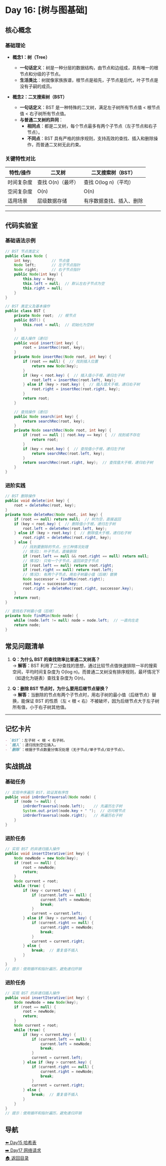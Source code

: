 

# Day 16: [树与图基础]

## 核心概念
### 基础理论
- **概念1：树（Tree）**  
  - **一句话定义**：树是一种分层的数据结构，由节点和边组成，具有唯一的根节点和分级的子节点。  
  - **生活类比**：树就像家族族谱，根节点是祖先，子节点是后代，叶子节点是没有子嗣的成员。  

- **概念2：二叉搜索树（BST）**  
  - **一句话定义**：BST 是一种特殊的二叉树，满足左子树所有节点值 < 根节点值 < 右子树所有节点值。  
  - **与普通二叉树的异同**：  
    - **相同点**：都是二叉树，每个节点最多有两个子节点（左子节点和右子节点）。  
    - **不同点**：BST 具有严格的排序规则，支持高效的查找、插入和删除操作，而普通二叉树无此约束。  

### 关键特性对比
| 特性/操作  | 二叉树            | 二叉搜索树（BST）        |
| ---------- | ----------------- | ------------------------ |
| 时间复杂度 | 查找 O(n)（最坏） | 查找 O(log n)（平均）    |
| 空间复杂度 | O(n)              | O(n)                     |
| 适用场景   | 层级数据存储      | 有序数据查找、插入、删除 |

---

## 代码实验室
### 基础语法示例
```java
// BST 节点类定义
public class Node {
    int key;         // 节点值
    Node left;       // 左子节点指针
    Node right;      // 右子节点指针
    public Node(int key) {
        this.key = key;
        this.left = null;  // 默认左右子节点为空
        this.right = null;
    }
}

// BST 类定义及基本操作
public class BST {
    private Node root;  // 根节点
    public BST() {
        this.root = null;  // 初始化为空树
    }

    // 插入操作（递归）
    public void insert(int key) {
        root = insertRec(root, key);
    }
    private Node insertRec(Node root, int key) {
        if (root == null) {  // 找到插入位置
            return new Node(key);
        }
        if (key < root.key) {  // 插入值小于根，递归左子树
            root.left = insertRec(root.left, key);
        } else if (key > root.key) {  // 插入值大于根，递归右子树
            root.right = insertRec(root.right, key);
        }
        return root;
    }

    // 查找操作（递归）
    public Node search(int key) {
        return searchRec(root, key);
    }
    private Node searchRec(Node root, int key) {
        if (root == null || root.key == key) {  // 找到或不存在
            return root;
        }
        if (key < root.key) {  // 查找值小于根，递归左子树
            return searchRec(root.left, key);
        }
        return searchRec(root.right, key);  // 查找值大于根，递归右子树
    }
}
```

### 进阶实践
```java
// BST 删除操作
public void delete(int key) {
    root = deleteRec(root, key);
}
private Node deleteRec(Node root, int key) {
    if (root == null) return null;  // 树为空，直接返回
    if (key < root.key) {  // 删除值小于根，递归左子树
        root.left = deleteRec(root.left, key);
    } else if (key > root.key) {  // 删除值大于根，递归右子树
        root.right = deleteRec(root.right, key);
    } else {
        // 找到要删除的节点，分三种情况处理
        // 情况1: 叶子节点，直接删除
        if (root.left == null && root.right == null) return null;
        // 情况2: 只有一个子节点，返回非空子节点
        if (root.left == null) return root.right;
        if (root.right == null) return root.left;
        // 情况3: 有两个子节点，用右子树最小值（后继）替换
        Node successor = findMin(root.right);
        root.key = successor.key;
        root.right = deleteRec(root.right, successor.key);
    }
    return root;
}

// 查找右子树最小值（后继）
private Node findMin(Node node) {
    while (node.left != null) node = node.left;  // 一直向左走
    return node;
}
```

## 常见问题清单
1. **Q：为什么 BST 的查找效率比普通二叉树高？**  
   → **解答**：BST 利用了二分查找的思想，通过比较节点值快速排除一半的搜索空间，平均时间复杂度为 O(log n)。而普通二叉树没有排序规则，最坏情况下（如退化为链表）查找复杂度为 O(n)。  

2. **Q：删除 BST 节点时，为什么要用后继节点替换？**  
   → **解答**：当删除的节点有两个子节点时，用右子树的最小值（后继节点）替换，能保证 BST 的性质（左 < 根 < 右）不被破坏，因为后继节点大于左子树所有值，小于右子树其他值。

---

## 记忆卡片
```markdown
- `BST`：左子树 < 根 < 右子树。
- `插入`：递归找到空位插入。
- `删除`：根据子节点数量分情况处理（无子节点/单子节点/双子节点）。
```

## 实战挑战
### 基础任务
```java
// 实现中序遍历 BST，验证其有序性
public void inOrderTraversal(Node node) {
    if (node != null) {
        inOrderTraversal(node.left);    // 先遍历左子树
        System.out.print(node.key + " ");  // 访问根节点
        inOrderTraversal(node.right);   // 再遍历右子树
    }
}
```

### 进阶任务

```java
// 实现 BST 的非递归插入操作
public void insertIterative(int key) {
    Node newNode = new Node(key);
    if (root == null) {
        root = newNode;
        return;
    }
    Node current = root;
    while (true) {
        if (key < current.key) {
            if (current.left == null) {
                current.left = newNode;
                break;
            }
            current = current.left;
        } else if (key > current.key) {
            if (current.right == null) {
                current.right = newNode;
                break;
            }
            current = current.right;
        } else {
            break;  // 重复值不插入
        }
    }
}
// 提示：使用循环和指针遍历，避免递归开销
```

### 进阶任务
```java
// 实现 BST 的非递归插入操作
public void insertIterative(int key) {
    Node newNode = new Node(key);
    if (root == null) {
        root = newNode;
        return;
    }
    Node current = root;
    while (true) {
        if (key < current.key) {
            if (current.left == null) {
                current.left = newNode;
                break;
            }
            current = current.left;
        } else if (key > current.key) {
            if (current.right == null) {
                current.right = newNode;
                break;
            }
            current = current.right;
        } else {
            break;  // 重复值不插入
        }
    }
}
// 提示：使用循环和指针遍历，避免递归开销
```



## 导航

[⬅️ Day15 哈希表](../stage2/day15.md)  
[➡️ Day17 网络请求](../stage3/day17.md)  
[🏠 返回目录](../../README.md)